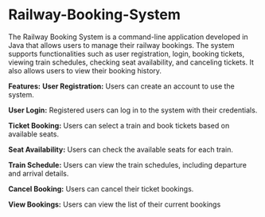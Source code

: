 # Railway-Booking-System
The Railway Booking System is a command-line application developed in Java that allows users to manage their railway bookings. 
The system supports functionalities such as user registration, login, booking tickets, viewing train schedules, 
checking seat availability, and canceling tickets. It also allows users to view their booking history.

**Features:**
**User Registration:** Users can create an account to use the system.

**User Login:** Registered users can log in to the system with their credentials.

**Ticket Booking:** Users can select a train and book tickets based on available seats.

**Seat Availability:** Users can check the available seats for each train.

**Train Schedule:** Users can view the train schedules, including departure and arrival details.

**Cancel Booking:** Users can cancel their ticket bookings.

**View Bookings:** Users can view the list of their current bookings
